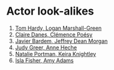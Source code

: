 Actor look-alikes
=================

1. [Tom Hardy, Logan Marshall-Green](http://google.com/search?q=Tom+Hardy,+Logan+Marshall-Green&tbm=isch)
2. [Claire Danes, Clémence Poésy](http://google.com/search?q=Claire+Danes,+Cl%C3%A9mence+Po%C3%A9sy&tbm=isch)
3. [Javier Bardem, Jeffrey Dean Morgan](http://google.com/search?q=Javier+Bardem,+Jeffrey+Dean+Morgan&tbm=isch)
4. [Judy Greer, Anne Heche](http://google.com/search?q=Judy+Greer,+Anne+Heche&tbm=isch)
5. [Natalie Portman, Keira Knightley](http://google.com/search?q=Natalie+Portman,+Keira+Knightley&tbm=isch)
6. [Isla Fisher, Amy Adams](http://google.com/search?q=Isla+Fisher,+Amy+Adams&tbm=isch)
